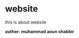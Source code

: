# website
this is about website
<p><strong><strong>auther: muhammad aoun shabbir</strong></strong></p>
